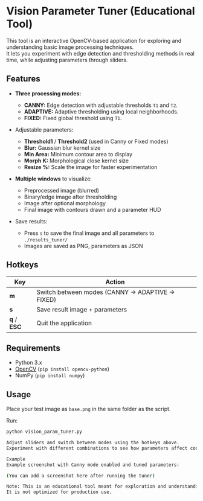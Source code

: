 # Vision Parameter Tuner (Educational Tool)

This tool is an interactive OpenCV-based application for exploring and understanding basic image processing techniques.  
It lets you experiment with edge detection and thresholding methods in real time, while adjusting parameters through sliders.

## Features

- **Three processing modes:**
  - **CANNY:** Edge detection with adjustable thresholds `T1` and `T2`.
  - **ADAPTIVE:** Adaptive thresholding using local neighborhoods.
  - **FIXED:** Fixed global threshold using `T1`.

- Adjustable parameters:
  - **Threshold1** / **Threshold2** (used in Canny or Fixed modes)
  - **Blur:** Gaussian blur kernel size
  - **Min Area:** Minimum contour area to display
  - **Morph K:** Morphological close kernel size
  - **Resize %:** Scale the image for faster experimentation

- **Multiple windows** to visualize:
  - Preprocessed image (blurred)
  - Binary/edge image after thresholding
  - Image after optional morphology
  - Final image with contours drawn and a parameter HUD

- Save results:
  - Press `s` to save the final image and all parameters to `./results_tuner/`
  - Images are saved as PNG, parameters as JSON

## Hotkeys

| Key        | Action                                          |
|------------|-------------------------------------------------|
| **m**      | Switch between modes (CANNY → ADAPTIVE → FIXED) |
| **s**      | Save result image + parameters                  |
| **q** / **ESC** | Quit the application                       |

## Requirements

- Python 3.x  
- [OpenCV](https://opencv.org/) (`pip install opencv-python`)  
- NumPy (`pip install numpy`)

## Usage

Place your test image as `base.png` in the same folder as the script.

Run:
```bash
python vision_param_tuner.py

Adjust sliders and switch between modes using the hotkeys above.
Experiment with different combinations to see how parameters affect contour detection.

Example
Example screenshot with Canny mode enabled and tuned parameters:

(You can add a screenshot here after running the tuner)

Note: This is an educational tool meant for exploration and understanding of image processing concepts.
It is not optimized for production use.
